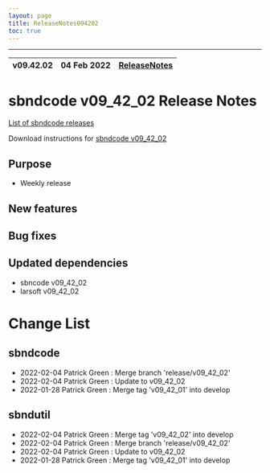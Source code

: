 ```yaml
---
layout: page
title: ReleaseNotes094202
toc: true
---
```


-----------------------------------------------------------------------------
| v09.42.02 | 04 Feb 2022 | [ReleaseNotes](ReleaseNotes094202.html) |
| --- | --- | --- |



sbndcode v09_42_02 Release Notes
=======================================================================================

[List of sbndcode releases](List_of_SBND_code_releases.html)

Download instructions for [sbndcode v09_42_02](http://scisoft.fnal.gov/scisoft/bundles/sbnd/v09_42_02/sbndcode-v09_42_02.html)

Purpose
---------------------------------------------------

* Weekly release

New features
---------------------------------------------------

Bug fixes
---------------------------------------------------

Updated dependencies
---------------------------------------------------

* sbncode v09_42_02
* larsoft v09_42_02

Change List
==========================================

sbndcode
---------------------------------------------------

* 2022-02-04  Patrick Green : Merge branch 'release/v09_42_02'
* 2022-02-04  Patrick Green : Update to v09_42_02
* 2022-01-28  Patrick Green : Merge tag 'v09_42_01' into develop

sbndutil
---------------------------------------------------

* 2022-02-04  Patrick Green : Merge tag 'v09_42_02' into develop
* 2022-02-04  Patrick Green : Merge branch 'release/v09_42_02'
* 2022-02-04  Patrick Green : Update to v09_42_02
* 2022-01-28  Patrick Green : Merge tag 'v09_42_01' into develop
